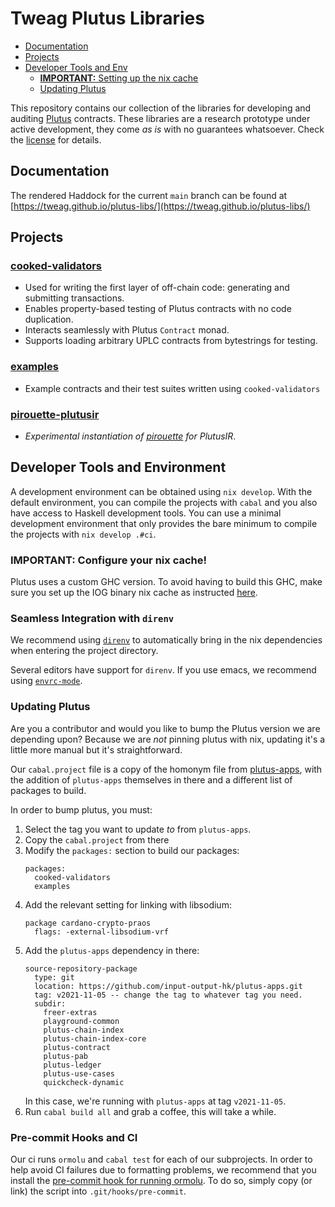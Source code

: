 # Tweag Plutus Libraries

* [Documentation](#documentation)
* [Projects](#projects)
* [Developer Tools and Env](#developer-tools-and-environment)
  - [__IMPORTANT:__ Setting up the nix cache](#important-configure-your-nix-cache)
  - [Updating Plutus](#updating-plutus)

This repository contains our collection of the libraries for developing and auditing [Plutus](https://github.com/input-output-hk/plutus) contracts.
These libraries are a research prototype under active development, they come
_as is_ with no guarantees whatsoever. Check the [license](LICENSE) for details.

## Documentation

The rendered Haddock for the current `main` branch can be found at [https://tweag.github.io/plutus-libs/](https://tweag.github.io/plutus-libs/)

## Projects

### [cooked-validators](cooked-validators)

- Used for writing the first layer of off-chain code: generating and submitting transactions.
- Enables property-based testing of Plutus contracts with no code duplication.
- Interacts seamlessly with Plutus `Contract` monad.
- Supports loading arbitrary UPLC contracts from bytestrings for testing.

### [examples](examples)

- Example contracts and their test suites written using `cooked-validators`

### [pirouette-plutusir](pirouette-plutusir)

- _Experimental instantiation of [pirouette](https://github.com/tweag/pirouette) for PlutusIR_.

## Developer Tools and Environment

A development environment can be obtained using `nix develop`.
With the default environment, you can compile the projects
with `cabal` and you also have access to Haskell development tools.
You can use a minimal development environment that only provides
the bare minimum to compile the projects with `nix develop .#ci`.

### __IMPORTANT:__ Configure your nix cache!

Plutus uses a custom GHC version. To avoid having to build this GHC, make sure you
set up the IOG binary nix cache as instructed [here](https://input-output-hk.github.io/haskell.nix/tutorials/getting-started.html#setting-up-the-binary-cache).

### Seamless Integration with `direnv`

We recommend using [`direnv`](https://github.com/nix-community/nix-direnv#integrating-with-a-existing-flake)
to automatically bring in the nix dependencies when entering the project directory.

Several editors have support for `direnv`. If you use emacs, we recommend using [`envrc-mode`](https://github.com/purcell/envrc).

### Updating Plutus

Are you a contributor and would you like to bump the Plutus version we
are depending upon? Because we are _not_ pinning plutus with nix,
updating it's a little more manual but it's straightforward.

Our `cabal.project` file is a copy of the homonym file from
[plutus-apps](https://github.com/input-output-hk/plutus-apps/blob/main/cabal.project),
with the addition of `plutus-apps` themselves in there and a different list
of packages to build.

In order to bump plutus, you must:

1. Select the tag you want to update _to_ from `plutus-apps`.
2. Copy the `cabal.project` from there
3. Modify the `packages:` section to build our packages:
    ```
    packages:
      cooked-validators
      examples
    ```
4. Add the relevant setting for linking with libsodium:
    ```
    package cardano-crypto-praos
      flags: -external-libsodium-vrf
    ```
5. Add the `plutus-apps` dependency in there:
    ```
    source-repository-package
      type: git
      location: https://github.com/input-output-hk/plutus-apps.git
      tag: v2021-11-05 -- change the tag to whatever tag you need.
      subdir:
        freer-extras
        playground-common
        plutus-chain-index
        plutus-chain-index-core
        plutus-contract
        plutus-pab
        plutus-ledger
        plutus-use-cases
        quickcheck-dynamic
    ```
   In this case, we're running with `plutus-apps` at tag `v2021-11-05`.
6. Run `cabal build all` and grab a coffee, this will take a while.

### Pre-commit Hooks and CI

Our ci runs `ormolu` and `cabal test` for each of our subprojects.
In order to help avoid CI failures due to formatting problems, we recommend
that you install the [pre-commit hook for running ormolu](ci/ormolu-pre-commit-hook.sh).
To do so, simply copy (or link) the script into `.git/hooks/pre-commit`.
